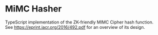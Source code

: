 # MiMC Hasher

TypeScript implementation of the ZK-friendly MIMC Cipher hash function. See https://eprint.iacr.org/2016/492.pdf for an overview of its design.